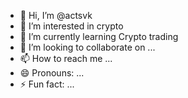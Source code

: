 - 👋 Hi, I’m @actsvk
- 👀 I’m interested in crypto
- 🌱 I’m currently learning Crypto trading 
- 💞️ I’m looking to collaborate on ...
- 📫 How to reach me ...
- 😄 Pronouns: ...
- ⚡ Fun fact: ...

<!---
actsvk/actsvk is a ✨ special ✨ repository because its `README.md` (this file) appears on your GitHub profile.
You can click the Preview link to take a look at your changes.
--->
